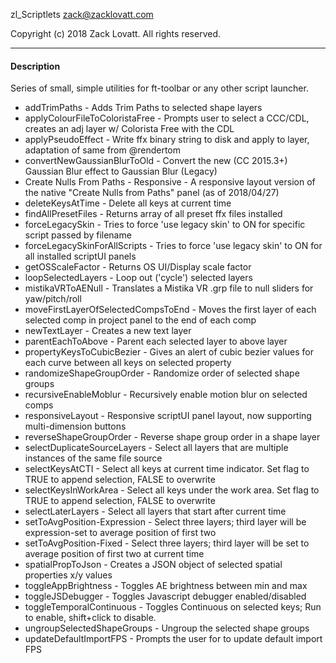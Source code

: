 zl_Scriptlets
zack@zacklovatt.com

Copyright (c) 2018 Zack Lovatt. All rights reserved.

-----------------------
#### Description

Series of small, simple utilities for ft-toolbar or any other script launcher.

* addTrimPaths                         - Adds Trim Paths to selected shape layers
* applyColourFileToColoristaFree       - Prompts user to select a CCC/CDL, creates an adj layer w/ Colorista Free with the CDL
* applyPseudoEffect                    - Write ffx binary string to disk and apply to layer, adaptation of same from @rendertom
* convertNewGaussianBlurToOld          - Convert the new (CC 2015.3+) Gaussian Blur effect to Gaussian Blur (Legacy)
* Create Nulls From Paths - Responsive - A responsive layout version of the native "Create Nulls from Paths" panel (as of 2018/04/27)
* deleteKeysAtTime                     - Delete all keys at current time
* findAllPresetFiles                   - Returns array of all preset ffx files installed
* forceLegacySkin                      - Tries to force 'use legacy skin' to ON for specific script passed by filename
* forceLegacySkinForAllScripts         - Tries to force 'use legacy skin' to ON for all installed scriptUI panels
* getOSScaleFactor                     - Returns OS UI/Display scale factor
* loopSelectedLayers                   - Loop out ('cycle') selected layers
* mistikaVRToAENull                    - Translates a Mistika VR .grp file to null sliders for yaw/pitch/roll
* moveFirstLayerOfSelectedCompsToEnd   - Moves the first layer of each selected comp in project panel to the end of each comp
* newTextLayer                         - Creates a new text layer
* parentEachToAbove                    - Parent each selected layer to above layer
* propertyKeysToCubicBezier            - Gives an alert of cubic bezier values for each curve between all keys on selected property
* randomizeShapeGroupOrder             - Randomize order of selected shape groups
* recursiveEnableMoblur                - Recursively enable motion blur on selected comps
* responsiveLayout                     - Responsive scriptUI panel layout, now supporting multi-dimension buttons
* reverseShapeGroupOrder               - Reverse shape group order in a shape layer
* selectDuplicateSourceLayers          - Select all layers that are multiple instances of the same file source
* selectKeysAtCTI                      - Select all keys at current time indicator. Set flag to TRUE to append selection, FALSE to overwrite
* selectKeysInWorkArea                 - Select all keys under the work area. Set flag to TRUE to append selection, FALSE to overwrite
* selectLaterLayers                    - Select all layers that start after current time
* setToAvgPosition-Expression          - Select three layers; third layer will be expression-set to average position of first two
* setToAvgPosition-Fixed               - Select three layers; third layer will be set to average position of first two at current time
* spatialPropToJson                    - Creates a JSON object of selected spatial properties x/y values
* toggleAppBrightness		           - Toggles AE brightness between min and max
* toggleJSDebugger		 	           - Toggles Javascript debugger enabled/disabled
* toggleTemporalContinuous             - Toggles Continuous on selected keys; Run to enable, shift+click to disable.
* ungroupSelectedShapeGroups           - Ungroup the selected shape groups
* updateDefaultImportFPS               - Prompts the user for to update default import FPS
